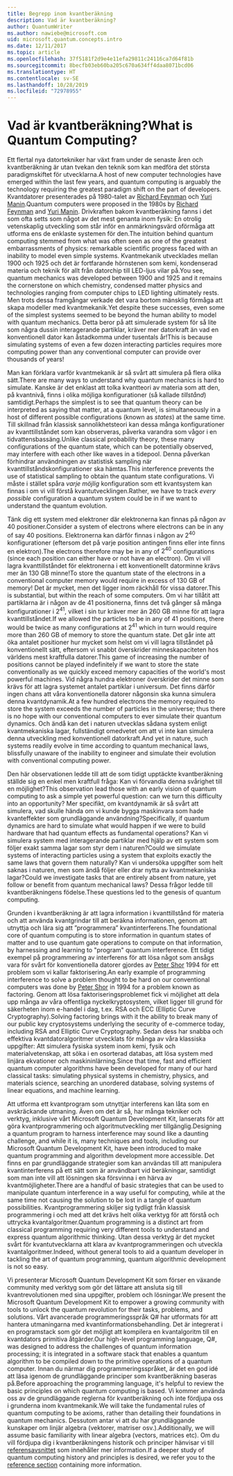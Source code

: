```yaml
---
title: Begrepp inom kvantberäkning
description: Vad är kvantberäkning?
author: QuantumWriter
ms.author: nawiebe@microsoft.com
uid: microsoft.quantum.concepts.intro
ms.date: 12/11/2017
ms.topic: article
ms.openlocfilehash: 37f5181f2d9e4e11efa29811c24116ca7d64f81b
ms.sourcegitcommit: 8becfb03eb60ba205c670a634ff4daa8071bcd06
ms.translationtype: HT
ms.contentlocale: sv-SE
ms.lasthandoff: 10/28/2019
ms.locfileid: "72978955"
---
```

# <a name="what-is-quantum-computing"></a><span data-ttu-id="1b1a3-103">Vad är kvantberäkning?</span><span class="sxs-lookup"><span data-stu-id="1b1a3-103">What is Quantum Computing?</span></span>

<span data-ttu-id="1b1a3-104">Ett flertal nya datortekniker har växt fram under de senaste åren och kvantberäkning är utan tvekan den teknik som kan medföra det största paradigmskiftet för utvecklarna.</span><span class="sxs-lookup"><span data-stu-id="1b1a3-104">A host of new computer technologies have emerged within the last few years, and quantum computing is arguably the technology requiring the greatest paradigm shift on the part of developers.</span></span>  <span data-ttu-id="1b1a3-105">Kvantdatorer presenterades på 1980-talet av [Richard Feynman](https://en.wikipedia.org/wiki/Richard_Feynman) och [Yuri Manin](https://en.wikipedia.org/wiki/Yuri_Manin).</span><span class="sxs-lookup"><span data-stu-id="1b1a3-105">Quantum computers were proposed in the 1980s by [Richard Feynman](https://en.wikipedia.org/wiki/Richard_Feynman) and [Yuri Manin](https://en.wikipedia.org/wiki/Yuri_Manin).</span></span>  <span data-ttu-id="1b1a3-106">Drivkraften bakom kvantberäkning fanns i det som ofta setts som något av det mest genanta inom fysik: En otrolig vetenskaplig utveckling som står inför en anmärkningsvärd oförmåga att utforma ens de enklaste systemen för den.</span><span class="sxs-lookup"><span data-stu-id="1b1a3-106">The intuition behind quantum computing stemmed from what was often seen as one of the greatest embarrassments of physics: remarkable scientific progress faced with an inability to model even simple systems.</span></span> <span data-ttu-id="1b1a3-107">Kvantmekanik utvecklades mellan 1900 och 1925 och det är fortfarande hörnstenen som kemi, kondenserad materia och teknik för allt från datorchip till LED-ljus vilar på.</span><span class="sxs-lookup"><span data-stu-id="1b1a3-107">You see, quantum mechanics was developed between 1900 and 1925 and it remains the cornerstone on which chemistry, condensed matter physics and technologies ranging from computer chips to LED lighting ultimately rests.</span></span>  <span data-ttu-id="1b1a3-108">Men trots dessa framgångar verkade det vara bortom mänsklig förmåga att skapa modeller med kvantmekanik.</span><span class="sxs-lookup"><span data-stu-id="1b1a3-108">Yet despite these successes, even some of the simplest systems seemed to be beyond the human ability to model with quantum mechanics.</span></span>  <span data-ttu-id="1b1a3-109">Detta beror på att simulerade system för så lite som några dussin interagerande partiklar, kräver mer datorkraft än vad en konventionell dator kan åstadkomma under tusentals år!</span><span class="sxs-lookup"><span data-stu-id="1b1a3-109">This is because simulating systems of even a few dozen interacting particles requires more computing power than any conventional computer can provide over thousands of years!</span></span>

<span data-ttu-id="1b1a3-110">Man kan förklara varför kvantmekanik är så svårt att simulera på flera olika sätt.</span><span class="sxs-lookup"><span data-stu-id="1b1a3-110">There are many ways to understand why quantum mechanics is hard to simulate.</span></span>  <span data-ttu-id="1b1a3-111">Kanske är det enklast att tolka kvantteori av materia som att den, på kvantnivå, finns i olika möjliga konfigurationer (så kallade *tillstånd*) samtidigt.</span><span class="sxs-lookup"><span data-stu-id="1b1a3-111">Perhaps the simplest is to see that quantum theory can be interpreted as saying that matter, at a quantum level, is simultaneously in a host of different possible configurations (known as *states*) at the same time.</span></span>  <span data-ttu-id="1b1a3-112">Till skillnad från klassisk sannolikhetsteori kan dessa många konfigurationer av kvanttillståndet som kan observeras, påverka varandra som vågor i en tidvattensbassäng.</span><span class="sxs-lookup"><span data-stu-id="1b1a3-112">Unlike classical probability theory, these many configurations of the quantum state, which can be potentially observed, may interfere with each other like waves in a tidepool.</span></span>  <span data-ttu-id="1b1a3-113">Denna påverkan förhindrar användningen av statistisk sampling när kvanttillståndskonfigurationer ska hämtas.</span><span class="sxs-lookup"><span data-stu-id="1b1a3-113">This interference prevents the use of statistical sampling to obtain the quantum state configurations.</span></span>  <span data-ttu-id="1b1a3-114">Vi måste i stället spåra *varje möjlig* konfiguration som ett kvantsystem kan finnas i om vi vill förstå kvantutvecklingen.</span><span class="sxs-lookup"><span data-stu-id="1b1a3-114">Rather, we have to track *every possible* configuration a quantum system could be in if we want to understand the quantum evolution.</span></span>  

<span data-ttu-id="1b1a3-115">Tänk dig ett system med elektroner där elektronerna kan finnas på någon av $40$ positioner.</span><span class="sxs-lookup"><span data-stu-id="1b1a3-115">Consider a system of electrons where electrons can be in any of say $40$ positions.</span></span>  <span data-ttu-id="1b1a3-116">Elektronerna kan därför finnas i någon av $2^{40}$ konfigurationer (eftersom det på varje position antingen finns eller inte finns en elektron).</span><span class="sxs-lookup"><span data-stu-id="1b1a3-116">The electrons therefore may be in any of $2^{40}$ configurations (since each position can either have or not have an electron).</span></span> <span data-ttu-id="1b1a3-117">Om vi vill lagra kvanttillståndet för elektronerna i ett konventionellt datorminne krävs mer än $130$ GB minne!</span><span class="sxs-lookup"><span data-stu-id="1b1a3-117">To store the quantum state of the electrons in a conventional computer memory would require in excess of $130$ GB of memory!</span></span>  <span data-ttu-id="1b1a3-118">Det är mycket, men det ligger inom räckhåll för vissa datorer.</span><span class="sxs-lookup"><span data-stu-id="1b1a3-118">This is substantial, but within the reach of some computers.</span></span>  <span data-ttu-id="1b1a3-119">Om vi har tillåtit att partiklarna är i någon av de $41$ positionerna, finns det två gånger så många konfigurationer i $2^{41}$, vilket i sin tur kräver mer än $260$ GB minne för att lagra kvanttillståndet.</span><span class="sxs-lookup"><span data-stu-id="1b1a3-119">If we allowed the particles to be in any of $41$ positions, there would be twice as many configurations at $2^{41}$ which in turn would require more than $260$ GB of memory to store the quantum state.</span></span> <span data-ttu-id="1b1a3-120">Det går inte att öka antalet positioner hur mycket som helst om vi vill lagra tillståndet på konventionellt sätt, eftersom vi snabbt överskrider minneskapaciteten hos världens mest kraftfulla datorer.</span><span class="sxs-lookup"><span data-stu-id="1b1a3-120">This game of increasing the number of positions cannot be played indefinitely if we want to store the state conventionally as we quickly exceed memory capacities of the world's most powerful machines.</span></span>  <span data-ttu-id="1b1a3-121">Vid några hundra elektroner överskrider det minne som krävs för att lagra systemet antalet partiklar i universum. Det finns därför ingen chans att våra konventionella datorer någonsin ska kunna simulera denna kvantdynamik.</span><span class="sxs-lookup"><span data-stu-id="1b1a3-121">At a few hundred electrons the memory required to store the system exceeds the number of particles in the universe; thus there is no hope with our conventional computers to ever simulate their quantum dynamics.</span></span> <span data-ttu-id="1b1a3-122">Och ändå kan det i naturen utvecklas sådana system enligt kvantmekaniska lagar, fullständigt omedvetet om att vi inte kan simulera denna utveckling med konventionell datorkraft.</span><span class="sxs-lookup"><span data-stu-id="1b1a3-122">And yet in nature, such systems readily evolve in time according to quantum mechanical laws, blissfully unaware of the inability to engineer and simulate their evolution with conventional computing power.</span></span>

<span data-ttu-id="1b1a3-123">Den här observationen ledde till att de som tidigt upptäckte kvantberäkning ställde sig en enkel men kraftfull fråga: Kan vi förvandla denna svårighet till en möjlighet?</span><span class="sxs-lookup"><span data-stu-id="1b1a3-123">This observation lead those with an early vision of quantum computing to ask a simple yet powerful question: can we turn this difficulty into an opportunity?</span></span>  <span data-ttu-id="1b1a3-124">Mer specifikt, om kvantdynamik är så svårt att simulera, vad skulle hända om vi kunde bygga maskinvara som hade kvanteffekter som grundläggande användning?</span><span class="sxs-lookup"><span data-stu-id="1b1a3-124">Specifically, if quantum dynamics are hard to simulate what would happen if we were to build hardware that had quantum effects as fundamental operations?</span></span>  <span data-ttu-id="1b1a3-125">Kan vi simulera system med interagerande partiklar med hjälp av ett system som följer exakt samma lagar som styr dem i naturen?</span><span class="sxs-lookup"><span data-stu-id="1b1a3-125">Could we simulate systems of interacting particles using a system that exploits exactly the same laws that govern them naturally?</span></span> <span data-ttu-id="1b1a3-126">Kan vi undersöka uppgifter som helt saknas i naturen, men som ändå följer eller drar nytta av kvantmekaniska lagar?</span><span class="sxs-lookup"><span data-stu-id="1b1a3-126">Could we investigate tasks that are entirely absent from nature, yet follow or benefit from quantum mechanical laws?</span></span>  <span data-ttu-id="1b1a3-127">Dessa frågor ledde till kvantberäkningens födelse.</span><span class="sxs-lookup"><span data-stu-id="1b1a3-127">These questions led to the genesis of quantum computing.</span></span>

<span data-ttu-id="1b1a3-128">Grunden i kvantberäkning är att lagra information i kvanttillstånd för materia och att använda kvantgrindar till att beräkna informationen, genom att utnyttja och lära sig att ”programmera” kvantinterferens.</span><span class="sxs-lookup"><span data-stu-id="1b1a3-128">The foundational core of quantum computing is to store information in quantum states of matter and to use quantum gate operations to compute on that information, by harnessing and learning to "program" quantum interference.</span></span>  <span data-ttu-id="1b1a3-129">Ett tidigt exempel på programmering av interferens för att lösa något som ansågs vara för svårt för konventionella datorer gjordes av [Peter Shor](https://en.wikipedia.org/wiki/Peter_Shor) 1994 för ett problem som vi kallar faktorisering.</span><span class="sxs-lookup"><span data-stu-id="1b1a3-129">An early example of programming interference to solve a problem thought to be hard on our conventional computers was done by [Peter Shor](https://en.wikipedia.org/wiki/Peter_Shor) in 1994 for a problem known as factoring.</span></span>  <span data-ttu-id="1b1a3-130">Genom att lösa faktoriseringsproblemet fick vi möjlighet att dela upp många av våra offentliga nyckelkryptosystem, vilket ligger till grund för säkerheten inom e-handel i dag, t.ex. RSA och ECC (Elliptic Curve Cryptography).</span><span class="sxs-lookup"><span data-stu-id="1b1a3-130">Solving factoring brings with it the ability to break many of our public key cryptosystems underlying the security of e-commerce today, including RSA and Elliptic Curve Cryptography.</span></span>  <span data-ttu-id="1b1a3-131">Sedan dess har snabba och effektiva kvantdatoralgoritmer utvecklats för många av våra klassiska uppgifter: Att simulera fysiska system inom kemi, fysik och materialvetenskap, att söka i en osorterad databas, att lösa system med linjära ekvationer och maskininlärning.</span><span class="sxs-lookup"><span data-stu-id="1b1a3-131">Since that time, fast and efficient quantum computer algorithms have been developed for many of our hard classical tasks: simulating physical systems in chemistry, physics, and materials science, searching an unordered database, solving systems of linear equations, and machine learning.</span></span>

<span data-ttu-id="1b1a3-132">Att utforma ett kvantprogram som utnyttjar interferens kan låta som en avskräckande utmaning. Även om det är så, har många tekniker och verktyg, inklusive vårt Microsoft Quantum Development Kit, lanserats för att göra kvantprogrammering och algoritmutveckling mer tillgänglig.</span><span class="sxs-lookup"><span data-stu-id="1b1a3-132">Designing a quantum program to harness interference may sound like a daunting challenge, and while it is, many techniques and tools, including our Microsoft Quantum Development Kit, have been introduced to make quantum programming and algorithm development more accessible.</span></span> <span data-ttu-id="1b1a3-133">Det finns en par grundläggande strategier som kan användas till att manipulera kvantinterferens på ett sätt som är användbart vid beräkningar, samtidigt som man inte vill att lösningen ska försvinna i en härva av kvantmöjligheter.</span><span class="sxs-lookup"><span data-stu-id="1b1a3-133">There are a handful of basic strategies that can be used to manipulate quantum interference in a way useful for computing, while at the same time not causing the solution to be lost in a tangle of quantum possibilities.</span></span> <span data-ttu-id="1b1a3-134">Kvantprogrammering skiljer sig tydligt från klassisk programmering i och med att det krävs helt olika verktyg för att förstå och uttrycka kvantalgoritmer.</span><span class="sxs-lookup"><span data-stu-id="1b1a3-134">Quantum programming is a distinct art from classical programming requiring very different tools to understand and express quantum algorithmic thinking.</span></span> <span data-ttu-id="1b1a3-135">Utan dessa verktyg är det mycket svårt för kvantutvecklarna att klara av kvantprogrammeringen och utveckla kvantalgoritmer.</span><span class="sxs-lookup"><span data-stu-id="1b1a3-135">Indeed, without general tools to aid a quantum developer in tackling the art of quantum programming, quantum algorithmic development is not so easy.</span></span>

<span data-ttu-id="1b1a3-136">Vi presenterar Microsoft Quantum Development Kit som förser en växande community med verktyg som gör det lättare att ansluta sig till kvantrevolutionen med sina uppgifter, problem och lösningar.</span><span class="sxs-lookup"><span data-stu-id="1b1a3-136">We present the Microsoft Quantum Development Kit to empower a growing community with tools to unlock the quantum revolution for their tasks, problems, and solutions.</span></span> <span data-ttu-id="1b1a3-137">Vårt avancerade programmeringsspråk Q# har utformats för att hantera utmaningarna med kvantinformationsbehandling. Det är integrerat i en programstack som gör det möjligt att kompilera en kvantalgoritm till en kvantdators primitiva åtgärder.</span><span class="sxs-lookup"><span data-stu-id="1b1a3-137">Our high-level programming language, Q#, was designed to address the challenges of quantum information processing; it is integrated in a software stack that enables a quantum algorithm to be compiled down to the primitive operations of a quantum computer.</span></span>  <span data-ttu-id="1b1a3-138">Innan du närmar dig programmeringsspråket, är det en god idé att läsa igenom de grundläggande principer som kvantberäkning baseras på.</span><span class="sxs-lookup"><span data-stu-id="1b1a3-138">Before approaching the programming language, it's helpful to review the basic principles on which quantum computing is based.</span></span> <span data-ttu-id="1b1a3-139">Vi kommer använda oss av de grundläggande reglerna för kvantberäkning och inte fördjupa oss i grunderna inom kvantmekanik.</span><span class="sxs-lookup"><span data-stu-id="1b1a3-139">We will take the fundamental rules of quantum computing to be axioms, rather than detailing their foundations in quantum mechanics.</span></span> <span data-ttu-id="1b1a3-140">Dessutom antar vi att du har grundläggande kunskaper om linjär algebra (vektorer, matriser osv.).</span><span class="sxs-lookup"><span data-stu-id="1b1a3-140">Additionally, we will assume basic familiarity with linear algebra (vectors, matrices etc).</span></span> <span data-ttu-id="1b1a3-141">Om du vill fördjupa dig i kvantberäkningens historik och principer hänvisar vi till [referensavsnittet](xref:microsoft.quantum.more-information) som innehåller mer information.</span><span class="sxs-lookup"><span data-stu-id="1b1a3-141">If a deeper study of quantum computing history and principles is desired, we refer you to the  [reference section](xref:microsoft.quantum.more-information) containing more information.</span></span>
